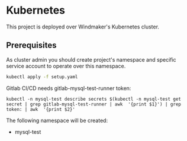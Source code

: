 # Kubernetes

This project is deployed over Windmaker's Kubernetes cluster.

## Prerequisites

As cluster admin you should create project's namespace and specific service account to operate over this namespace.

```bash
kubectl apply -f setup.yaml
```

Gitlab CI/CD needs gitlab-mysql-test-runner token:
```
kubectl -n mysql-test describe secrets $(kubectl -n mysql-test get secret | grep gitlab-mysql-test-runner | awk  '{print $1}') | grep token: | awk  '{print $2}'
```

The following namespace will be created:

* mysql-test

